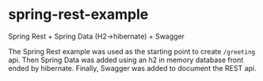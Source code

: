 # spring-rest-example
Spring Rest + Spring Data (H2->hibernate) + Swagger

The Spring Rest example was used as the starting point to create `/greeting` api.
Then Spring Data was added using an h2 in memory database front ended by hibernate.
Finally, Swagger was added to document the REST api.

